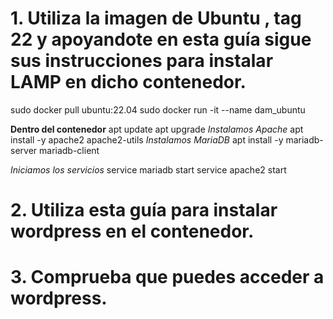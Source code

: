 # 1. Utiliza la imagen de Ubuntu , tag 22 y apoyandote en esta guía sigue sus instrucciones para instalar LAMP en dicho contenedor.
sudo docker pull ubuntu:22.04
sudo docker run -it --name dam_ubuntu 

**Dentro del contenedor** 
apt update 
apt upgrade
_Instalamos Apache_
apt install -y apache2 apache2-utils
_Instalamos MariaDB_
apt install -y mariadb-server mariadb-client

_Iniciamos los servicios_
service mariadb start
service apache2 start

# 2. Utiliza esta guía para instalar wordpress en el contenedor.

# 3. Comprueba que puedes acceder a wordpress. 
